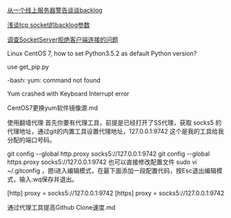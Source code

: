 [从一个线上服务器警告谈谈backlog](http://www.cnblogs.com/heat-man/p/backlog.html)  


[浅谈tcp socket的backlog参数](https://www.jianshu.com/p/e6f2036621f4)  

[调查SocketServer拒绝客户端连接的问题](http://lpbobo.com/2016/02/05/%E8%B0%83%E6%9F%A5socketserver%20connection%20refused/)


Linux CentOS 7, how to set Python3.5.2 as default Python version?


use get_pip.py

-bash: yum: command not found

Yum crashed with Keyboard Interrupt error

CentOS7更换yum软件镜像源.md

使用翻墙代理
首先你要有代理工具，前提是已经打开了SS代理，获取 socks5 的代理地址，通过git的内置工具设置代理地址，127.0.0.1:9742 这个是我的工具给我分配的端口号码。

git config --global http.proxy socks5://127.0.0.1:9742
git config --global https.proxy socks5://127.0.0.1:9742
也可以直接修改配置文件 sudo vi ~/.gitconfig ，摁i进入编辑模式，在最下面添加一段配置代码，按Esc退出编辑模式，输入:wq保存并退出。

[http]
    proxy = socks5://127.0.0.1:9742 
[https]
    proxy = socks5://127.0.0.1:9742 


通过代理工具提高Github Clone速度.md